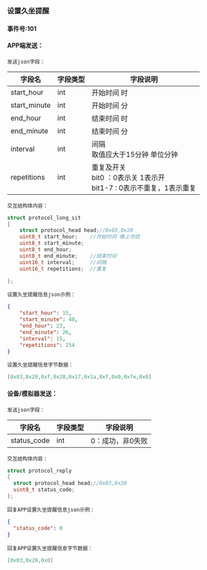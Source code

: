 ### 设置久坐提醒

#### 事件号:101

#### APP端发送：

`发送json字段：`

| 字段名       | 字段类型 | 字段说明                                                     |
| ------------ | -------- | ------------------------------------------------------------ |
| start_hour   | int      | 开始时间 时                                                  |
| start_minute | int      | 开始时间 分                                                  |
| end_hour     | int      | 结束时间 时                                                  |
| end_minute   | int      | 结束时间 分                                                  |
| interval     | int      | 间隔 <br />取值应大于15分钟 单位分钟                         |
| repetitions  | int      | 重复及开关<br /> bit0 ：0表示关 1表示开 <br />bit1-7  : 0表示不重复，1表示重复 |

`交互结构体内容：`

```c
struct protocol_long_sit
{
	struct protocol_head head;//0x03,0x20
	uint8_t start_hour;    //开始时间 晚上勿扰
	uint8_t start_minute;
	uint8_t end_hour;
	uint8_t end_minute;    //结束时间
	uint16_t interval;     //间隔
	uint16_t repetitions;  //重复

};
```

`设置久坐提醒信息json示例：`

```json
{
	"start_hour": 15,
	"start_minute": 40,
	"end_hour": 23,
	"end_minute": 26,
	"interval": 15,
	"repetitions": 254
}
```

`设置久坐提醒信息字节数据：`

```c
[0x03,0x20,0xf,0x28,0x17,0x1a,0xf,0x0,0xfe,0x0]
```



#### **设备/模拟器发送**：

`发送json字段：`

| 字段名      | 字段类型 | 字段说明         |
| ----------- | -------- | ---------------- |
| status_code | int      | 0：成功，非0失败 |

`交互结构体内容：`

```c
struct protocol_reply
{
  struct protocol_head head;//0x03,0x20
  uint8_t status_code;
};
```

`回复APP设置久坐提醒信息json示例：`

```json
{
  "status_code": 0
}
```

`回复APP设置久坐提醒信息字节数据：`

```c
[0x03,0x20,0x0]
```


